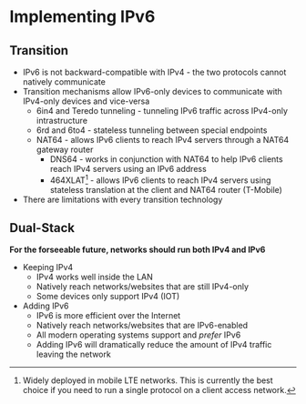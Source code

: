 # Implementing IPv6

## Transition

- IPv6 is not backward-compatible with IPv4 - the two protocols cannot natively communicate
- Transition mechanisms allow IPv6-only devices to communicate with IPv4-only devices and vice-versa
	- 6in4 and Teredo tunneling - tunneling IPv6 traffic across IPv4-only intrastructure
	- 6rd and 6to4 - stateless tunneling between special endpoints
	- NAT64 - allows IPv6 clients to reach IPv4 servers through a NAT64 gateway router
		- DNS64 - works in conjunction with NAT64 to help IPv6 clients reach IPv4 servers using an IPv6 address
		- 464XLAT[^1] - allows IPv6 clients to reach IPv4 servers using stateless translation at the client and NAT64 router (T-Mobile)
- There are limitations with every transition technology

## Dual-Stack

**For the forseeable future, networks should run both IPv4 and IPv6**

- Keeping IPv4
	- IPv4 works well inside the LAN
	- Natively reach networks/websites that are still IPv4-only
	- Some devices only support IPv4 (IOT)
- Adding IPv6
	- IPv6 is more efficient over the Internet
	- Natively reach networks/websites that are IPv6-enabled
	- All modern operating systems support and *prefer* IPv6
	- Adding IPv6 will dramatically reduce the amount of IPv4 traffic leaving the network


[^1]:
    Widely deployed in mobile LTE networks. This is currently the best choice if you need to run a single protocol on a client access network.
